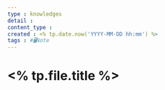 ```yaml
---
type : knowledges
detail : 
content_type :
created : <% tp.date.now('YYYY-MM-DD hh:mm') %>
tags : #🖥️Note
---
```


# <% tp.file.title %>
